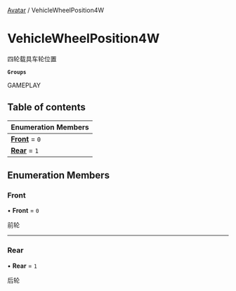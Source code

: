 [Avatar](../groups/Avatar.Avatar.md) / VehicleWheelPosition4W

# VehicleWheelPosition4W <Badge type="tip" text="Enumeration" /> <Score text="VehicleWheelPosition4W" />

四轮载具车轮位置

**`Groups`**

GAMEPLAY

## Table of contents

| Enumeration Members |
| :-----|
| **[Front](Gameplay.VehicleWheelPosition4W.md#front)** = ``0`` <br> |
| **[Rear](Gameplay.VehicleWheelPosition4W.md#rear)** = ``1`` <br> |

## Enumeration Members

### Front <Score text="Front" /> 

• **Front** = ``0``

前轮

___

### Rear <Score text="Rear" /> 

• **Rear** = ``1``

后轮
